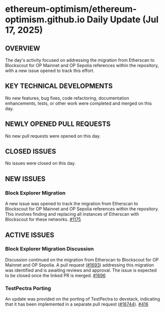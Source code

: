 # ethereum-optimism/ethereum-optimism.github.io Daily Update (Jul 17, 2025)
## OVERVIEW 
The day's activity focused on addressing the migration from Etherscan to Blockscout for OP Mainnet and OP Sepolia references within the repository, with a new issue opened to track this effort.
## KEY TECHNICAL DEVELOPMENTS
No new features, bug fixes, code refactoring, documentation enhancements, tests, or other work were completed and merged on this day.

## NEWLY OPENED PULL REQUESTS
No new pull requests were opened on this day.

## CLOSED ISSUES
No issues were closed on this day.

## NEW ISSUES
### Block Explorer Migration
A new issue was opened to track the migration from Etherscan to Blockscout for OP Mainnet and OP Sepolia references within the repository. This involves finding and replacing all instances of Etherscan with Blockscout for these networks. [#1175](https://github.com/ethereum-optimism/ethereum-optimism.github.io/issues/1175)

## ACTIVE ISSUES
### Block Explorer Migration Discussion
Discussion continued on the migration from Etherscan to Blockscout for OP Mainnet and OP Sepolia. A pull request ([#1693](https://github.com/ethereum-optimism/docs/pull/1693)) addressing this migration was identified and is awaiting reviews and approval. The issue is expected to be closed once the linked PR is merged. [#1696](https://github.com/ethereum-optimism/ethereum-optimism.github.io/issues/1696)

### TestPectra Porting
An update was provided on the porting of TestPectra to devstack, indicating that it has been implemented in a separate pull request ([#16744](https://github.com/ethereum-optimism/optimism/pull/16744)). [#416](https://github.com/ethereum-optimism/ethereum-optimism.github.io/issues/416)